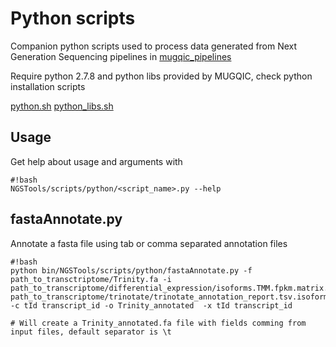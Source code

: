 # Python scripts

Companion python scripts used to process data generated from Next Generation Sequencing pipelines in 
[mugqic_pipelines](https://bitbucket.org/mugqic/mugqic_pipelines)

Require python 2.7.8 and python libs provided by MUGQIC, check python installation scripts

[python.sh](https://bitbucket.org/mugqic/mugqic_pipelines/src/a0c0188ae4a576b03e02fac7cdb53ed90e5f4d42/resources/modules/python.sh?at=master&fileviewer=file-view-default)
[python_libs.sh](https://bitbucket.org/mugqic/mugqic_pipelines/src/a0c0188ae4a576b03e02fac7cdb53ed90e5f4d42/resources/modules/python_lib.sh?at=master&fileviewer=file-view-default)


## Usage

Get help about usage and arguments with 

```
#!bash
NGSTools/scripts/python/<script_name>.py --help
```
         

## fastaAnnotate.py

Annotate a fasta file using tab or comma separated annotation files

```
#!bash
python bin/NGSTools/scripts/python/fastaAnnotate.py -f path_to_transctriptome/Trinity.fa -i path_to_transcriptome/differential_expression/isoforms.TMM.fpkm.matrix.tmp path_to_transcriptome/trinotate/trinotate_annotation_report.tsv.isoforms_blast.tsv -c tId transcript_id -o Trinity_annotated  -x tId transcript_id

# Will create a Trinity_annotated.fa file with fields comming from input files, default separator is \t

```
